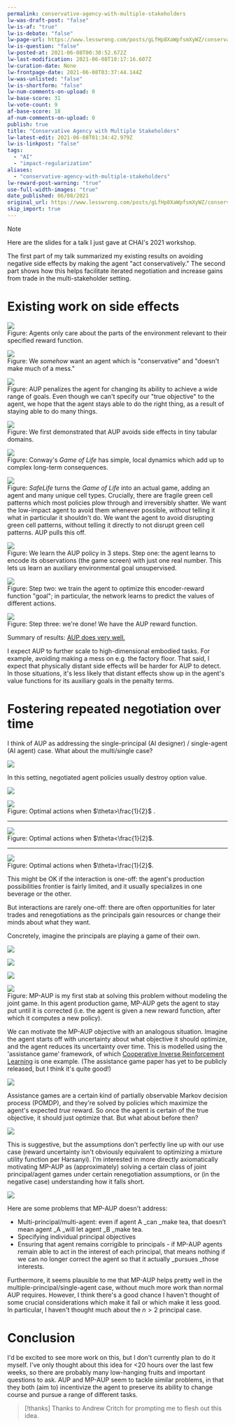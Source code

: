 ```yaml
---
permalink: conservative-agency-with-multiple-stakeholders
lw-was-draft-post: "false"
lw-is-af: "true"
lw-is-debate: "false"
lw-page-url: https://www.lesswrong.com/posts/gLfHp8XaWpfsmXyWZ/conservative-agency-with-multiple-stakeholders
lw-is-question: "false"
lw-posted-at: 2021-06-08T00:30:52.672Z
lw-last-modification: 2021-06-08T18:17:16.607Z
lw-curation-date: None
lw-frontpage-date: 2021-06-08T03:37:44.144Z
lw-was-unlisted: "false"
lw-is-shortform: "false"
lw-num-comments-on-upload: 0
lw-base-score: 31
lw-vote-count: 9
af-base-score: 18
af-num-comments-on-upload: 0
publish: true
title: "Conservative Agency with Multiple Stakeholders"
lw-latest-edit: 2021-06-08T01:34:42.979Z
lw-is-linkpost: "false"
tags: 
  - "AI"
  - "impact-regularization"
aliases: 
  - "conservative-agency-with-multiple-stakeholders"
lw-reward-post-warning: "true"
use-full-width-images: "true"
date_published: 06/08/2021
original_url: https://www.lesswrong.com/posts/gLfHp8XaWpfsmXyWZ/conservative-agency-with-multiple-stakeholders
skip_import: true
---
```

> [!note]
> Here are the slides for a talk I just gave at CHAI's 2021 workshop. 

The first part of my talk summarized my existing results on avoiding negative side effects by making the agent "act conservatively." The second part shows how this helps facilitate iterated negotiation and increase gains from trade in the multi-stakeholder setting. 

# Existing work on side effects

![](https://assets.turntrout.com/static/images/posts/5d8db03fe692d0a310f42ec0c249a6b2be892ea6e84ec762.avif)
<br/>Figure: Agents only care about the parts of the environment relevant to their specified reward function.

![](https://assets.turntrout.com/static/images/posts/11973d84ffe3b4c8b56ebfe90261e336e126ad93cdda39a5.avif)
<br/>Figure: We _somehow_ want an agent which is "conservative" and "doesn't make much of a mess."

![](https://assets.turntrout.com/static/images/posts/19247989a8c519fbc27fc9d100129444d4ca2f86968a9a8b.avif)
<br/>Figure: AUP penalizes the agent for changing its ability to achieve a wide range of goals. Even though we can't specify our "true objective" to the agent, we hope that the agent stays able to do the right thing, as a result of staying able to do many things.

![](https://assets.turntrout.com/static/images/posts/27b61d7c2b20d763836e0f4205fc5cb0b043d8c999d9513b.avif)
<br/>Figure: We first demonstrated that AUP avoids side effects in tiny tabular domains.

![](https://assets.turntrout.com/static/images/posts/2b563e34fa6fa1f80fcf5992515e3911668f03e0297e547b.avif)
<br/>Figure: Conway's _Game of Life_ has simple, local dynamics which add up to complex long-term consequences.

![](https://assets.turntrout.com/static/images/posts/bc36232e143377cc3fb23ec0eaf31d162c17fa41698f8356.avif)
<br/>Figure: _SafeLife_ turns the _Game of Life_ into an actual game, adding an agent and many unique cell types. Crucially, there are fragile green cell patterns which most policies plow through and irreversibly shatter. We want the low-impact agent to avoid them whenever possible, _without_ telling it what in particular it shouldn't do. We want the agent to avoid disrupting green cell patterns, without telling it directly to not disrupt green cell patterns. AUP pulls this off.

![](https://assets.turntrout.com/static/images/posts/ec7027afd67e6d8d0d76cdf6f6f0ce4f1ca66561460c376e.avif)
<br/>Figure: We learn the AUP policy in 3 steps. Step one: the agent learns to encode its observations (the game screen) with just one real number. This lets us learn an auxiliary environmental goal unsupervised.

![](https://assets.turntrout.com/static/images/posts/8e06d19568bf8cf2aa3f1ae7cb68237f739e7e8526d16e69.avif)
<br/>Figure: Step two: we train the agent to optimize this encoder-reward function "goal"; in particular, the network learns to predict the values of different actions.

![](https://assets.turntrout.com/static/images/posts/ceedff3b01f8e4dd70c483030f9855e623643aa85c40b226.avif)
<br/>Figure: Step three: we're done! We have the AUP reward function.

Summary of results: [AUP does very well.](https://avoiding-side-effects.github.io/)

I expect AUP to further scale to high-dimensional embodied tasks. For example, avoiding making a mess on e.g. the factory floor. That said, I expect that physically distant side effects will be harder for AUP to detect. In those situations, it's less likely that distant effects show up in the agent's value functions for its auxiliary goals in the penalty terms.

#  Fostering repeated negotiation over time

I think of AUP as addressing the single-principal (AI designer) / single-agent (AI agent) case. What about the multi/single case?

![](https://assets.turntrout.com/static/images/posts/41b1a2924d3be8196845296b9d719eb0a14dfb72ddc63326.avif)

In this setting, negotiated agent policies usually destroy option value.

![](https://lh6.googleusercontent.com/lxOMfGe-uDlYALnWUDSeyMWMVJQQ-3tKJdfbZ1z1tZxMQqBDwgwGj3v3L380brypRwxAZ42LIJdpiAm3hMtbdJaQCNvfhSrhLurftO_FtDs8DE5eeZfcZQx9krtESwjAlTFuvJXKHD0)

![](https://assets.turntrout.com/static/images/posts/mp-aup-large-theta.avif)
<br/>Figure: Optimal actions when $\theta>\frac{1}{2}$ .

<hr/>

![](https://assets.turntrout.com/static/images/posts/mp-aup-small-theta.avif)
<br/>Figure: Optimal actions when $\theta<\frac{1}{2}$.

<hr/>


![](https://assets.turntrout.com/static/images/posts/mp-aup-half-theta.avif)
<br/>Figure: Optimal actions when $\theta=\frac{1}{2}$.

This might be OK if the interaction is one-off: the agent's production possibilities frontier is fairly limited, and it usually specializes in one beverage or the other. 

But interactions are rarely one-off: there are often opportunities for later trades and renegotiations as the principals gain resources or change their minds about what they want.

Concretely, imagine the principals are playing a game of their own.

![](https://assets.turntrout.com/static/images/posts/b54a0b7ddc089960a2a5ae1035ddf99beb74a154ddbe2f55.avif)

![](https://assets.turntrout.com/static/images/posts/5d52ab1d3ba4d05d08be7de2f50b3ef0779c812f2cc23d87.avif)

![](https://assets.turntrout.com/static/images/posts/4b77c2d3940413257bd7ee175cdc0804555877a1a7f553aa.avif)

![](https://assets.turntrout.com/static/images/posts/b02a85f9bec27245725211e667061d61fc401fb75fee59bd.avif)
<br/>Figure: MP-AUP is my first stab at solving this problem without modeling the joint game. In this agent production game, MP-AUP gets the agent to stay put until it is corrected (i.e. the agent is given a new reward function, after which it computes a new policy).

We can motivate the MP-AUP objective with an analogous situation. Imagine the agent starts off with uncertainty about what objective it should optimize, and the agent reduces its uncertainty over time. This is modelled using the 'assistance game' framework, of which [Cooperative Inverse Reinforcement Learning](https://papers.nips.cc/paper/6420-cooperative-inverse-reinforcement-learning) is one example. (The assistance game paper has yet to be publicly released, but I think it's quite good!)

![](https://assets.turntrout.com/static/images/posts/time-step-mp-aup.avif)

Assistance games are a certain kind of partially observable Markov decision process (POMDP), and they're solved by policies which maximize the agent's expected _true_ reward. So once the agent is certain of the true objective, it should just optimize that. But what about before then? 

![](https://assets.turntrout.com/static/images/posts/solve-mp-aup.avif)

This is suggestive, but the assumptions don't perfectly line up with our use case (reward uncertainty isn't obviously equivalent to optimizing a mixture utility function per Harsanyi). I'm interested in more directly axiomatically motivating MP-AUP as (approximately) solving a certain class of joint principal/agent games under certain renegotiation assumptions, or (in the negative case) understanding how it falls short.

![](https://assets.turntrout.com/static/images/posts/multi-agent-similarities-mp-aup.avif)

Here are some problems that MP-AUP doesn't address:

- Multi-principal/multi-agent: even if agent A _can _make tea, that doesn’t mean agent _A _will let agent _B _make tea.
- Specifying individual principal objectives
- Ensuring that agent remains corrigible to principals - if MP-AUP agents remain able to act in the interest of each principal, that means nothing if we can no longer correct the agent so that it actually _pursues _those interests.

Furthermore, it seems plausible to me that MP-AUP helps pretty well in the multiple-principal/single-agent case, without much more work than normal AUP requires. However, I think there's a good chance I haven't thought of some crucial considerations which make it fail or which make it less good. In particular, I haven't thought much about the $n>2$ principal case.

# Conclusion

I'd be excited to see more work on this, but I don't currently plan to do it myself. I've only thought about this idea for <20 hours over the last few weeks, so there are probably many low-hanging fruits and important questions to ask. AUP and MP-AUP seem to tackle similar problems, in that they both (aim to) incentivize the agent to preserve its ability to change course and pursue a range of different tasks.

> [!thanks]
> Thanks to Andrew Critch for prompting me to flesh out this idea.